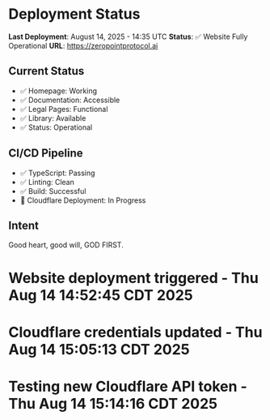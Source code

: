 # Deployment Status

**Last Deployment**: August 14, 2025 - 14:35 UTC
**Status**: ✅ Website Fully Operational
**URL**: https://zeropointprotocol.ai

## Current Status
- ✅ Homepage: Working
- ✅ Documentation: Accessible  
- ✅ Legal Pages: Functional
- ✅ Library: Available
- ✅ Status: Operational

## CI/CD Pipeline
- ✅ TypeScript: Passing
- ✅ Linting: Clean
- ✅ Build: Successful
- 🔄 Cloudflare Deployment: In Progress

## Intent
Good heart, good will, GOD FIRST.
# Website deployment triggered - Thu Aug 14 14:52:45 CDT 2025
# Cloudflare credentials updated - Thu Aug 14 15:05:13 CDT 2025
# Testing new Cloudflare API token - Thu Aug 14 15:14:16 CDT 2025
